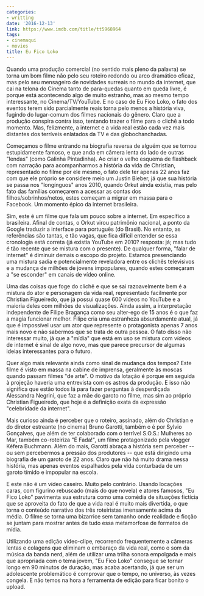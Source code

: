 ```yaml
---
categories:
- writting
date: '2016-12-13'
link: https://www.imdb.com/title/tt5968964
tags:
- cinemaqui
- movies
title: Eu Fico Loko
---
```


Quando uma produção comercial (no sentido mais pleno da palavra) se torna um bom filme não pelo seu roteiro redondo ou arco dramático eficaz, mas pelo seu mensageiro de novidades surreais no mundo da internet, que cai na telona do Cinema tanto de para-quedas quanto em queda livre, é porque está acontecendo algo de muito estranho, mas ao mesmo tempo interessante, no Cinema/TV/YouTube. E no caso de Eu Fico Loko, o fato dos eventos terem sido parcialmente reais torna pelo menos a história viva, fugindo do lugar-comum dos filmes nacionais do gênero. Claro que a produção conspira contra isso, tentando trazer o filme para o clichê a todo momento. Mas, felizmente, a internet e a vida real estão cada vez mais distantes dos terríveis enlatados da TV e das globochanchadas.

Começamos o filme entrando na biografia reversa de alguém que se tornou estupidamente famoso, e que anda em câmera lenta do lado de outras "lendas" (como Galinha Pintadinha). Ao criar o velho esquema de flashback com narração para acompanharmos a história da vida de Christian, representado no filme por ele mesmo, o fato dele ter apenas 22 anos faz com que ele próprio se considere meio um Justin Bieber, já que sua história se passa nos "longínguos" anos 2010, quando Orkut ainda existia, mas pelo fato das famílias começarem a acessar as contas dos filhos/sobrinhos/netos, estes começam a migrar em massa para o Facebook. Um momento épico da internet brasileira.

Sim, este é um filme que fala um pouco sobre a internet. Em específico a brasileira. Afinal de contas, o Orkut virou patrimônio nacional, a ponto da Google traduzir a interface para português (do Brasil). No entanto, as referências são tantas, e tão vagas, que fica difícil entender se essa cronologia está correta (já existia YouTube em 2010? resposta: já; mas tudo é tão recente que se mistura com o presente). De qualquer forma, "falar de internet" é diminuir demais o escopo do projeto. Estamos presenciando uma mistura sadia e potencialmente reveladora entre os clichês televisivos e a mudança de milhões de jovens impopulares, quando estes começaram a "se esconder" em canais de vídeo online.

Uma das coisas que foge do clichê e que se sai razoavelmente bem é a mistura do ator e personagem da vida real, representado facilmente por Christian Figueiredo, que já possui quase 600 vídeos no YouTube e a maioria deles com milhões de visualizações. Ainda assim, a interpretação independente de Filipe Bragança como seu alter-ego de 15 anos é o que faz a magia funcionar melhor. Filipe cria uma estranheza absurdamente atual, já que é impossível usar um ator que represente o protagonista apenas 7 anos mais novo e não sabermos que se trata de outra pessoa. O fato disso não interessar muito, já que a "mídia" que está em uso se mistura com vídeos de internet é sinal de algo novo, mas que parece precursor de algumas ideias interessantes para o futuro.

Quer algo mais relevante ainda como sinal de mudança dos tempos? Este filme é visto em massa na cabine de imprensa, geralmente às moscas quando passam filmes "de arte". O motivo da lotação é porque em seguida à projeção haveria uma entrevista com os astros da produção. E isso não significa que estão todos lá para fazer perguntas à desperdiçada Alessandra Negrini, que faz a mãe do garoto no filme, mas sim ao próprio Christian Figueiredo, que hoje é a definição exata da expressão "celebridade da internet".

Mais curioso ainda é perceber que o roteiro, assinado, além do Christian e do diretor estreante (no cinema) Bruno Garotti, também o é por Sylvio Gonçalves, que além de ter colaborado com o terrível S.O.S.: Mulheres ao Mar, também co-roteiriza "É Fada!", um filme protagonizado pela vlogger Kéfera Buchmann. Além do mais, Garotti abraça a história sem perceber -- ou sem percebermos a pressão dos produtores -- que está dirigindo uma biografia de um garoto de 22 anos. Claro que não há muito drama nessa história, mas apenas eventos espalhados pela vida conturbada de um garoto tímido e impopular na escola.

E este não é um vídeo caseiro. Muito pelo contrário. Usando locações caras, com figurino rebuscado (mais do que novela) e atores famosos, "Eu Fico Loko" pavimenta sua estrutura como uma comédia de situações fictícia que se aproveita do fato de que a vida real é muito mais divertida, o que torna o conteúdo narrativo dos três roteiristas imensamente acima da média. O filme se torna uma bizarrice sem tamanho onde realidade e ficção se juntam para mostrar antes de tudo essa metamorfose de formatos de mídia.

Utilizando uma edição vídeo-clipe, recorrendo frequentemente a câmeras lentas e colagens que eliminam o embaraço da vida real, como o som da música da banda nerd, além de utilizar uma trilha sonora empolgada e mais que apropriada com o tema jovem, "Eu Fico Loko" consegue se tornar longo em 90 minutos de duração, mas acaba acertando, já que ser um adolescente problemático é comprovar que o tempo, no universo, às vezes congela. E não temos na hora a ferramenta de edição para ficar bonito o upload.

